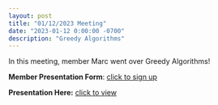 ```yaml
---
layout: post
title: "01/12/2023 Meeting"
date: "2023-01-12 0:00:00 -0700"
description: "Greedy Algorithms"
---
```


In this meeting, member Marc went over Greedy Algorithms! 

**Member Presentation Form**: [click to sign up](https://tinyurl.com/lhscsmember23)

**Presentation Here:** [click to view](https://docs.google.com/presentation/d/1lO7zl6Rm7rhTbaW2q3lHq3gf9vanEStkDPCzidARwvE/edit?usp=sharing)
